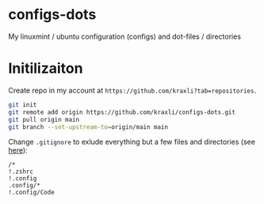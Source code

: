 # configs-dots

My linuxmint / ubuntu configuration (configs) and dot-files / directories


# Initilizaiton

Create repo in my account at `https://github.com/kraxli?tab=repositories`.

```sh
git init
git remote add origin https://github.com/kraxli/configs-dots.git
git pull origin main
git branch --set-upstream-to=origin/main main
```

Change `.gitignore` to exlude everything but a few files and directories (see [here](https://git-scm.com/docs/gitignore.html#_examples)):

```git
/*
!.zshrc
!.config
.config/*
!.config/Code
```
